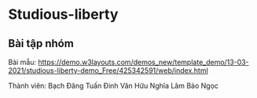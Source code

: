 # Studious-liberty

## Bài tập nhóm 
Bài mẫu: https://demo.w3layouts.com/demos_new/template_demo/13-03-2021/studious-liberty-demo_Free/425342591/web/index.html

Thành viên: 
Bạch Đăng Tuấn
Đinh Văn Hữu Nghĩa
Lâm Bảo Ngọc
